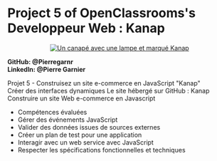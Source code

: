 <h1>Project 5 of OpenClassrooms's Developpeur Web : Kanap </h1> 
<p align="center"> <a href="https://user.oc-static.com/upload/2021/09/29/16329291678171_image2.png" class="oc-imageLink oc-imageLink--disabled">
<img src="https://user.oc-static.com/upload/2021/09/29/16329291678171_image2.png" alt="Un canapé avec une lampe et marqué Kanap" ></a>
</p>  

__GitHub: @Pierregarnr__    
__LinkedIn: @Pierre Garnier__  

Projet 5 - Construisez un site e-commerce en JavaScript "Kanap"   
Créer des interfaces dynamiques Le site hébergé sur GitHub : Kanap Construire un site Web e-commerce en Javascript 

* Compétences évaluées 
* Gérer des événements JavaScript 
* Valider des données issues de sources externes 
* Créer un plan de test pour une application 
* Interagir avec un web service avec JavaScript 
* Respecter les spécifications fonctionnelles et techniques
